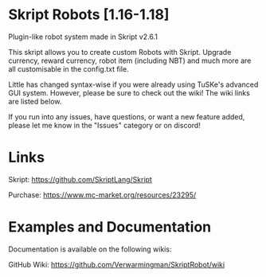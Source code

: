 # Skript Robots [1.16-1.18]
Plugin-like robot system made in Skript v2.6.1

This skript allows you to create custom Robots with Skript. Upgrade currency, reward currency, robot item (including NBT) and much more are all customisable in the config.txt file.

Little has changed syntax-wise if you were already using TuSKe's advanced GUI system. However, please be sure to check out the wiki! The wiki links are listed below.

If you run into any issues, have questions, or want a new feature added, please let me know in the "Issues" category or on discord!

# Links
Skript: https://github.com/SkriptLang/Skript

Purchase: https://www.mc-market.org/resources/23295/

# Examples and Documentation
Documentation is available on the following wikis:

GitHub Wiki: https://github.com/Verwarmingman/SkriptRobot/wiki
